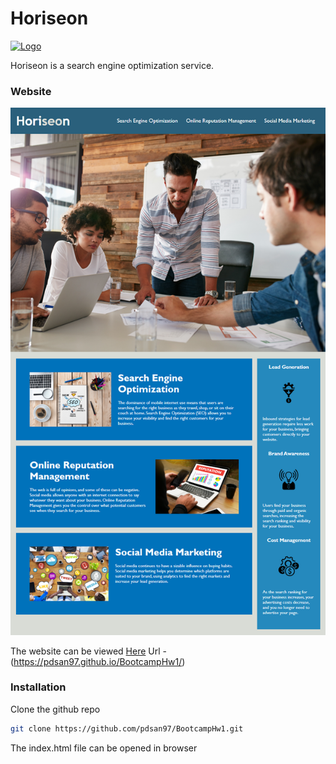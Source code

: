 # Horiseon

[![Logo](https://github.com/pdsan97/BootcampHw1/blob/main/docs/Assets/Logo?raw=true)](https://pdsan97.github.io/BootcampHw1/)

Horiseon is a search engine optimization service.

### Website

[![Website Image](https://github.com/fallenpaladinsteam/BootcampHw1/blob/main/Assets/01-html-css-git-homework-demo.png?raw=true)](https://fallenpaladinsteam.github.io/BootcampHw1/)

The website can be viewed [Here](https://pdsan97.github.io/BootcampHw1/)
Url - (https://pdsan97.github.io/BootcampHw1/)

### Installation

Clone the github repo

```sh
git clone https://github.com/pdsan97/BootcampHw1.git
```

The index.html file can be opened in browser
